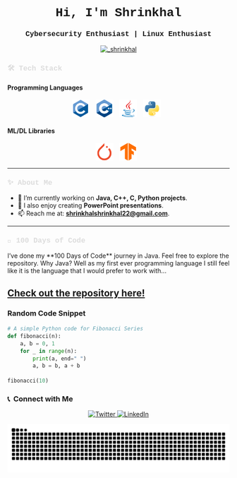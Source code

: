 <h1 align="center" style="font-family: 'Courier New', monospace;">Hi, I'm Shrinkhal</h1>
<h3 align="center" style="font-family: 'Courier New', monospace;">Cybersecurity Enthusiast | Linux Enthusiast</h3>

<p align="center">
  <a href="https://twitter.com/_shrinkhal" target="_blank">
    <img src="https://img.shields.io/twitter/follow/_shrinkhal?logo=twitter&style=for-the-badge&color=6e6e6e" alt="_shrinkhal" />
  </a>
</p>
<h3 style="font-family: 'Courier New', monospace; color: #ddd;">🛠️ Tech Stack</h3>

#### **Programming Languages**
<p align="center">
  <img src="https://raw.githubusercontent.com/devicons/devicon/master/icons/c/c-original.svg" alt="c" width="40" height="40" style="margin-right: 10px;"/>
  <img src="https://raw.githubusercontent.com/devicons/devicon/master/icons/cplusplus/cplusplus-original.svg" alt="cpp" width="40" height="40" style="margin-right: 10px;"/>
  <img src="https://raw.githubusercontent.com/devicons/devicon/master/icons/java/java-original.svg" alt="java" width="40" height="40" style="margin-right: 10px;"/>
  <img src="https://raw.githubusercontent.com/devicons/devicon/master/icons/python/python-original.svg" alt="python" width="40" height="40" style="margin-right: 10px;"/>
</p>

#### **ML/DL Libraries**
<p align="center">
  <img src="https://raw.githubusercontent.com/devicons/devicon/master/icons/pytorch/pytorch-original.svg" alt="pytorch" width="40" height="40" style="margin-right: 10px;"/>
  <img src="https://raw.githubusercontent.com/devicons/devicon/master/icons/tensorflow/tensorflow-original.svg" alt="tensorflow" width="40" height="40" style="margin-right: 10px;"/>
</p>

---

<h3 style="font-family: 'Courier New', monospace; color: #ddd;">✨ About Me</h3>

- 🔭 I’m currently working on **Java, C++, C, Python projects**.
- 🌟 I also enjoy creating **PowerPoint presentations**.
- 📫 Reach me at: **shrinkhalshrinkhal22@gmail.com**.

---

<h3 style="font-family: 'Courier New', monospace; color: #ddd;">🚀 100 Days of Code</h3>
I’ve done my **100 Days of Code** journey in Java. Feel free to explore the repository.
Why Java?
Well as my first ever programming language I still feel like it is the language that I would prefer to work with...

[Check out the repository here!]([https://github.com/Shrinkhal01/100-days-of-code](https://github.com/Shrinkhal01/JAVA-PROGRAMS))
---


###  Random Code Snippet

```python
# A simple Python code for Fibonacci Series
def fibonacci(n):
    a, b = 0, 1
    for _ in range(n):
        print(a, end=" ")
        a, b = b, a + b

fibonacci(10)
```
### 📞  Connect with Me
<p align="center"> <a href="https://twitter.com/_shrinkhal" target="_blank"> <img src="https://img.shields.io/badge/Twitter-1DA1F2?style=for-the-badge&logo=twitter&logoColor=white&color=6e6e6e" alt="Twitter" /> </a> <a href="https://www.linkedin.com/in/shrinkhal-02761a2b0/" target="_blank"> <img src="https://img.shields.io/badge/LinkedIn-0077B5?style=for-the-badge&logo=linkedin&logoColor=white&color=6e6e6e" alt="LinkedIn" /> </a> </p>



<picture>
  <source media="(prefers-color-scheme: dark)" srcset="https://raw.githubusercontent.com/Shrinkhal01/Shrinkhal01/output/github-snake-dark.svg" />
  <source media="(prefers-color-scheme: light)" srcset="https://raw.githubusercontent.com/Shrinkhal01/Shrinkhal01/output/github-snake.svg" />
  <img alt="github-snake" src="https://raw.githubusercontent.com/Shrinkhal01/Shrinkhal01/output/github-snake.svg" />
</picture>


